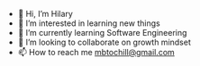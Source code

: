 - 👋 Hi, I’m Hilary
- 👀 I’m interested in learning new things
- 🌱 I’m currently learning Software Engineering
- 💞️ I’m looking to collaborate on growth mindset
- 📫 How to reach me mbtochill@gmail.com

<!---
Gentility25/Gentility25 is a ✨ special ✨ repository because its `README.md` (this file) appears on your GitHub profile.
You can click the Preview link to take a look at your changes.
--->
